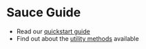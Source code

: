 # Sauce Guide

* Read our [quickstart guide](/content/quickstart)
* Find out about the [utility methods](/content/utility) available



